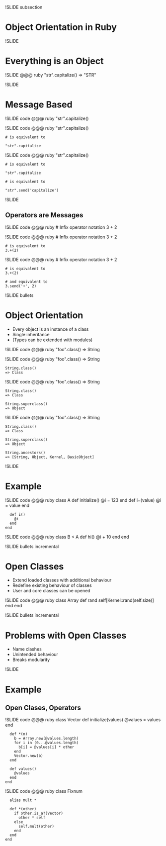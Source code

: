 !SLIDE subsection
# Object Orientation in Ruby #


!SLIDE
# Everything is an Object #


!SLIDE
    @@@ ruby
    "str".capitalize()
    => "STR"


!SLIDE
# Message Based #

!SLIDE code
    @@@ ruby
    "str".capitalize()


!SLIDE code
    @@@ ruby
    "str".capitalize()

    # is equivalent to

    "str".capitalize


!SLIDE code
    @@@ ruby
    "str".capitalize()

    # is equivalent to

    "str".capitalize

    # is equivalent to

    "str".send('capitalize')


!SLIDE
## Operators are Messages ##

!SLIDE code
    @@@ ruby
    # Infix operator notation
    3 + 2


!SLIDE code
    @@@ ruby
    # Infix operator notation
    3 + 2

    # is equivalent to
    3.+(2)


!SLIDE code
    @@@ ruby
    # Infix operator notation
    3 + 2

    # is equivalent to
    3.+(2)

    # and equivalent to
    3.send('+', 2)


!SLIDE bullets
# Object Orientation #
* Every object is an instance of a class
* Single inheritance
* (Types can be extended with modules)

!SLIDE code
    @@@ ruby
    "foo".class()
    => String


!SLIDE code
    @@@ ruby
    "foo".class()
    => String

    String.class()
    => Class


!SLIDE code
    @@@ ruby
    "foo".class()
    => String

    String.class()
    => Class

    String.superclass()
    => Object


!SLIDE code
    @@@ ruby
    "foo".class()
    => String

    String.class()
    => Class

    String.superclass()
    => Object

    String.ancestors()
    => [String, Object, Kernel, BasicObject]


!SLIDE
# Example #


!SLIDE code
    @@@ ruby
    class A
      def initialize()
        @i = 123
      end
      def i=(value)
        @i = value
      end

      def i()
        @i
      end
    end


!SLIDE code
    @@@ ruby
    class B < A
      def hi()
        @i + 10
      end
    end


!SLIDE bullets incremental
# Open Classes #
* Extend loaded classes with additional behaviour
* Redefine existing behaviour of classes
* User and core classes can be opened


!SLIDE code
    @@@ ruby
    class Array
      def rand
        self[Kernel::rand(self.size)]
      end
    end


!SLIDE bullets incremental
# Problems with Open Classes #
* Name clashes
* Unintended behaviour
* Breaks modularity


!SLIDE
# Example #
## Open Clases, Operators ##


!SLIDE code
    @@@ ruby
    class Vector
      def initialize(values)
        @values = values
      end

      def *(n)
        b = Array.new(@values.length)
        for i in (0...@values.length)
          b[i] = @values[i] * other
        end
        Vector.new(b)
      end

      def values()
        @values
      end
    end


!SLIDE code
    @@@ ruby
    class Fixnum

      alias mult *

      def *(other)
        if other.is_a?(Vector)
          other * self
        else
          self.mult(other)
        end
      end
    end
